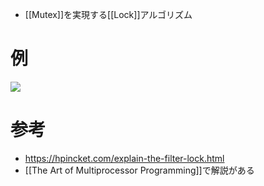 - [[Mutex]]を実現する[[Lock]]アルゴリズム

# 例
![](filter-lock-example-n4.excalidraw.svg)
# 参考
- https://hpincket.com/explain-the-filter-lock.html
- [[The Art of Multiprocessor Programming]]で解説がある